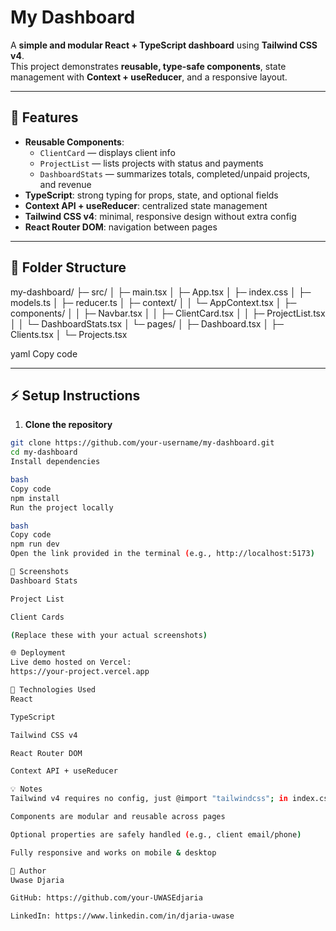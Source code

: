 # My Dashboard

A **simple and modular React + TypeScript dashboard** using **Tailwind CSS v4**.  
This project demonstrates **reusable, type-safe components**, state management with **Context + useReducer**, and a responsive layout.

---

## 🚀 Features

- **Reusable Components**:  
  - `ClientCard` — displays client info  
  - `ProjectList` — lists projects with status and payments  
  - `DashboardStats` — summarizes totals, completed/unpaid projects, and revenue  
- **TypeScript**: strong typing for props, state, and optional fields  
- **Context API + useReducer**: centralized state management  
- **Tailwind CSS v4**: minimal, responsive design without extra config  
- **React Router DOM**: navigation between pages  

---

## 📁 Folder Structure

my-dashboard/
├─ src/
│ ├─ main.tsx
│ ├─ App.tsx
│ ├─ index.css
│ ├─ models.ts
│ ├─ reducer.ts
│ ├─ context/
│ │ └─ AppContext.tsx
│ ├─ components/
│ │ ├─ Navbar.tsx
│ │ ├─ ClientCard.tsx
│ │ ├─ ProjectList.tsx
│ │ └─ DashboardStats.tsx
│ └─ pages/
│ ├─ Dashboard.tsx
│ ├─ Clients.tsx
│ └─ Projects.tsx

yaml
Copy code

---

## ⚡ Setup Instructions

1. **Clone the repository**
```bash
git clone https://github.com/your-username/my-dashboard.git
cd my-dashboard
Install dependencies

bash
Copy code
npm install
Run the project locally

bash
Copy code
npm run dev
Open the link provided in the terminal (e.g., http://localhost:5173)

📸 Screenshots
Dashboard Stats

Project List

Client Cards

(Replace these with your actual screenshots)

🌐 Deployment
Live demo hosted on Vercel:
https://your-project.vercel.app

📝 Technologies Used
React

TypeScript

Tailwind CSS v4

React Router DOM

Context API + useReducer

💡 Notes
Tailwind v4 requires no config, just @import "tailwindcss"; in index.css

Components are modular and reusable across pages

Optional properties are safely handled (e.g., client email/phone)

Fully responsive and works on mobile & desktop

🎯 Author
Uwase Djaria

GitHub: https://github.com/your-UWASEdjaria

LinkedIn: https://www.linkedin.com/in/djaria-uwase